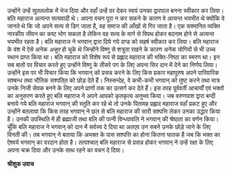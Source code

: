उन्होंने उन्हें सुतललोक में भेज दिया और वहाँ उन्हें वर देकर स्वयं उनका द्वारपाल बनना स्वीकार कर लिया। बलि महाराज अत्यन्त सत्यवादी थे। अपना वचन पूरा न कर सकने के कारण वे अत्यन्त भयभीत थे क्योंकि वे जानते थे कि जो अपने सत्य से डिग जाता है, वह समाज की आँखों से गिर जाता है। एक सश्मानित व्यक्ति नारकीय जीवन का कष्ट भोग सकता है लेकिन वह सत्य के मार्ग से विपथ होकर बदनाम होने से अत्यन्त भयभीत रहता है। बलि महाराज ने भगवान् द्वारा दिये गये दण्ड को सहर्ष स्वीकार कर लिया। बलि महाराज के वंश में ऐसे अनेक *असुर* हो चुके थे जिन्होंने विष्णु से शत्रुता रखने के कारण अनेक योगियों से भी उच्च स्थान प्राप्त किया था। बलि महाराज को विशेष रूप से प्रह्लाद महाराज की भक्ति-निष्ठा का स्मरण था। इन सब बातों पर विचार करते हुए उन्होंने विष्णु के तीसरे पग के लिए अपना सिर दान में देने का निर्णय लिया। उन्होंने इस पर भी विचार किया कि भगवान् को प्रसन्न करने के लिए किस प्रकार महापुरुष अपने पारिवारिक सश्बन्ध तथा भौतिक सश्पति्त को छोड़ देते हैं। निस्सन्देह, वे कभी-कभी भगवान् को तुष्ट करने तथा मात्र उनके निजी सेवक बनने के लिए अपने प्राणों तक का उत्सर्ग कर देते हैं। इस तरह पूर्ववर्ती आचार्यों एवं भक्तों का अनुसरण करते हुए बलि महाराज ने अपने आपको कृतकृत्य अनुभव किया। जब वरुणपाश द्वारा बन्दी बनाये गये बलि महाराज भगवान् की स्तुति कर रहे थे तो उनके पितामह प्रह्लाद महाराज वहाँ प्रकट हुए और उन्होंने बतलाया कि किस तरह भगवान् ने छल से बलि महाराज की सारी सश्पत्ति लेकर उनका उद्धार किया है। उनकी उपस्थिति में ही ब्रह्माजी तथा बलि की पत्नी विन्ध्यावलि ने भगवान् की श्रेष्ठता का वर्णन किया। चूँकि बलि महाराज ने भगवान् को दान में सर्वस्व दे दिया था अतएव उन सबने उनके छोड़े जाने के लिए विनती की। तब भगवान् ने बताया कि अभक्त के पास सश्पत्ति का होना कितना घातक है जब कि भक्त का ऐश्वर्य भगवान् का वरदान होता है। तत्पश्चात् बलि महाराज से प्रसन्न होकर भगवान् ने उन्हें रक्षा के लिए अपना चक्र दिया और उनके साथ रहने का वचन दे दिया।  

**श्रीशुक उवाच** 